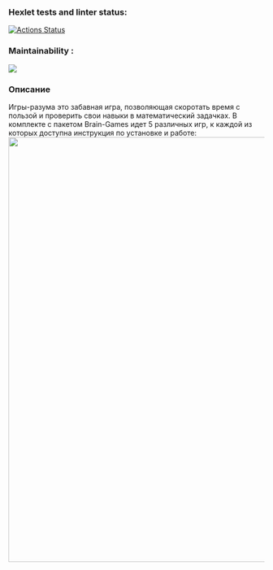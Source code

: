 ### Hexlet tests and linter status:
[![Actions Status](https://github.com/TabulaSmaragudina/python-project-lvl1/workflows/hexlet-check/badge.svg)](https://github.com/TabulaSmaragudina/python-project-lvl1/actions)
### Maintainability :
<a href="https://codeclimate.com/github/TabulaSmaragudina/python-project-lvl1/maintainability"><img src="https://api.codeclimate.com/v1/badges/ee251eeb91fd6ebb0ee6/maintainability" /></a>


### Описание
Игры-разума это забавная игра, позволяющая скоротать время с пользой и проверить свои навыки в математический задачках. В комплекте с пакетом Brain-Games идет 5 различных игр, к каждой из которых доступна инструкция по установке и работе:
<a href="https://asciinema.org/a/8Fnul77y9XeZegpOuaO29g9HO?autoplay=1&speed=2"><img src="https://asciinema.org/a/8Fnul77y9XeZegpOuaO29g9HO.png" width="836"/></a>
